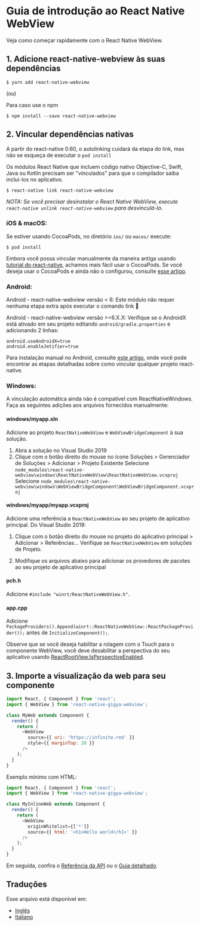 # Guia de introdução ao React Native WebView

Veja como começar rapidamente com o React Native WebView.

## 1. Adicione react-native-webview às suas dependências

```
$ yarn add react-native-webview
```

(ou)

Para caso use o npm

```
$ npm install --save react-native-webview
```

## 2. Vincular dependências nativas

A partir do react-native 0.60, o autolinking cuidará da etapa do link, mas não se esqueça de executar o `pod install`

Os módulos React Native que incluem código nativo Objective-C, Swift, Java ou Kotlin precisam ser "vinculados" para que o compilador saiba incluí-los no aplicativo.

```
$ react-native link react-native-webview
```

_NOTA: Se você precisar desinstalar o React Native WebView, execute `react-native unlink react-native-webview` para desvinculá-lo._

### iOS & macOS:

Se estiver usando CocoaPods, no diretório `ios/` ou `macos/` execute:

```
$ pod install
```
Embora você possa vincular manualmente da maneira antiga usando [tutorial do react-native](https://reactnative.dev/docs/linking-libraries-ios), achamos mais fácil usar o CocoaPods.
Se você deseja usar o CocoaPods e ainda não o configurou, consulte [esse artigo](https://engineering.brigad.co/demystifying-react-native-modules-linking-ae6c017a6b4a).


### Android:

Android - react-native-webview versão < 6:
Este módulo não requer nenhuma etapa extra após executar o comando link 🎉

Android - react-native-webview versão >=6.X.X:
Verifique se o AndroidX está ativado em seu projeto editando `android/gradle.properties` e adicionando 2 linhas:

```
android.useAndroidX=true
android.enableJetifier=true
```
Para instalação manual no Android, consulte [este artigo](https://engineering.brigad.co/demystifying-react-native-modules-linking-964399ec731b), onde você pode encontrar as etapas detalhadas sobre como vincular qualquer projeto react-native.

### Windows:

A vinculação automática ainda não é compatível com ReactNativeWindows. Faça as seguintes adições aos arquivos fornecidos manualmente:

#### **windows/myapp.sln**

Adicione ao projeto `ReactNativeWebView` e `WebViewBridgeComponent` à sua solução.

1. Abra a solução no Visual Studio 2019
2. Clique com o botão direito do mouse no ícone Soluções > Gerenciador de Soluções > Adicionar > Projeto Existente
   Selecione `node_modules\react-native-webview\windows\ReactNativeWebView\ReactNativeWebView.vcxproj`
   Selecione `node_modules\react-native-webview\windows\WebViewBridgeComponent\WebViewBridgeComponent.vcxproj`

#### **windows/myapp/myapp.vcxproj**

Adicione uma referência a `ReactNativeWebView` ao seu projeto de aplicativo principal. Do Visual Studio 2019:

1. Clique com o botão direito do mouse no projeto do aplicativo principal > Adicionar > Referências...
   Verifique se `ReactNativeWebView` em soluções de Projeto.

2. Modifique os arquivos abaixo para adicionar os provedores de pacotes ao seu projeto de aplicativo principal

#### **pch.h**

Adicione `#include "winrt/ReactNativeWebView.h"`.

#### **app.cpp**

Adicione `PackageProviders().Append(winrt::ReactNativeWebView::ReactPackageProvider());` antes de `InitializeComponent();`.

Observe que se você deseja habilitar a rolagem com o Touch para o componente WebView, você deve desabilitar a perspectiva do seu aplicativo usando [ReactRootView.IsPerspectiveEnabled](https://microsoft.github.io/react-native-windows/docs/ReactRootView#isperspectiveenabled).

## 3. Importe a visualização da web para seu componente

```js
import React, { Component } from 'react';
import { WebView } from 'react-native-gigya-webview';

class MyWeb extends Component {
  render() {
    return (
      <WebView
        source={{ uri: 'https://infinite.red' }}
        style={{ marginTop: 20 }}
      />
    );
  }
}
```

Exemplo mínimo com HTML:

```js
import React, { Component } from 'react';
import { WebView } from 'react-native-gigya-webview';

class MyInlineWeb extends Component {
  render() {
    return (
      <WebView
        originWhitelist={['*']}
        source={{ html: '<h1>Hello world</h1>' }}
      />
    );
  }
}
```

Em seguida, confira o [Referência da API](Reference.portuguese.md) ou o [Guia detalhado](Guide.portuguese.md).

## Traduções

Esse arquivo está disponível em:

- [Inglês](Getting-Started.md)
- [Italiano](Getting-Started.italian.md)
